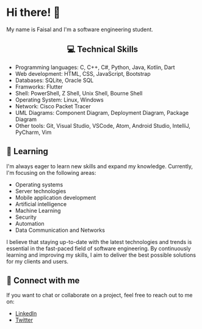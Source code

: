 # Hi there! 👋

My name is Faisal and I'm a software engineering student.

## <center> 💻 Technical Skills </center>

- Programming languages: C, C++, C#, Python, Java, Kotlin, Dart
- Web development: HTML, CSS, JavaScript, Bootstrap
- Databases: SQLite, Oracle SQL
- Framworks: Flutter
- Shell: PowerShell, Z Shell, Unix Shell, Bourne Shell
- Operating System: Linux, Windows
- Network: Cisco Packet Tracer
- UML Diagrams: Component Diagram, Deployment Diagram, Package Diagram
- Other tools: Git, Visual Studio, VSCode, Atom, Android Studio, IntelliJ, PyCharm, Vim

## 🌱 Learning

I'm always eager to learn new skills and expand my knowledge. Currently, I'm focusing on the following areas:

- Operating systems
- Server technologies
- Mobile application development
- Artificial intelligence
- Machine Learning
- Security
- Automation
- Data Communication and Networks

I believe that staying up-to-date with the latest technologies and trends is essential in the fast-paced field of software engineering. By continuously learning and improving my skills, I aim to deliver the best possible solutions for my clients and users.

## 🔗 Connect with me

If you want to chat or collaborate on a project, feel free to reach out to me on:

- [LinkedIn](https://www.linkedin.com/in/faisal-dawod-170603211)
- [Twitter](https://www.twitter.com/@FaisalDawod55)
